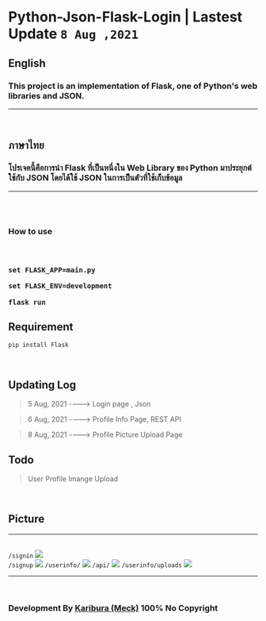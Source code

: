 # Python-Json-Flask-Login | Lastest Update <code>8 Aug ,2021</code>


<h2>English</h2>
<h3>This project is an implementation of Flask, one of Python's web libraries and JSON.</h3>
<hr><br>
<h2>ภาษาไทย</h2>
<h3>โปรเจคนี้คือการนำ Flask ที่เป็นหนึ่งใน Web Library ของ Python มาประยุกต์ใช้กับ JSON โดยได้ใช้ JSON ในการเป็นตัวที่ใช้เก็บข้อมูล</h3><hr><br><br>
<h3>How to use<h3><br>

```
set FLASK_APP=main.py
```
```
set FLASK_ENV=development
```
```
flask run
```
  
<h2>Requirement</h2>

```
pip install Flask
```

 <br>
<h2>Updating Log</h2>

> 5 Aug, 2021 ----> Login page , Json

> 6 Aug, 2021 ----> Profile Info Page, REST API

> 8 Aug, 2021 ----> Profile Picture Upload Page 
  
<h2>Todo</h2>
  
> User Profile Imange Upload

  <br>
<h2>Picture</h2><hr><br>
<code>/signin</code>
<img src="https://scontent.fbkk21-1.fna.fbcdn.net/v/t1.15752-9/229313522_550775872638200_5466831548473750642_n.png?_nc_cat=107&ccb=1-3&_nc_sid=ae9488&_nc_ohc=5nQzxcOw_zoAX9l7GBw&_nc_ht=scontent.fbkk21-1.fna&oh=3f5f8d7cdba5e9a2ed1d341c9e4ad5a5&oe=61329EA3"><br>
<code>/signup</code>
<img src="https://scontent.fbkk21-1.fna.fbcdn.net/v/t1.15752-9/232702341_300958265116348_2442791509478958799_n.png?_nc_cat=101&ccb=1-3&_nc_sid=ae9488&_nc_ohc=i4MiSSyNVesAX_61yOV&_nc_ht=scontent.fbkk21-1.fna&oh=5e5a73555f9daaaaed2dcd604d6bd7c3&oe=61316F8C">
<code>/userinfo/</code>
<img src="https://scontent.fbkk6-2.fna.fbcdn.net/v/t1.15752-9/228132395_234166941909507_7636189233259409638_n.png?_nc_cat=101&ccb=1-4&_nc_sid=ae9488&_nc_ohc=mj9jgDnGXQwAX99lhyY&tn=HsRQLDQgL073lxPm&_nc_ht=scontent.fbkk6-2.fna&oh=692edc05afe793c802ac926a5cbc2469&oe=6131E312">
  <code>/api/</code>
<img src="https://scontent.fbkk21-1.fna.fbcdn.net/v/t1.15752-9/222640290_950336555817980_1577264661621055369_n.png?_nc_cat=110&ccb=1-4&_nc_sid=ae9488&_nc_ohc=RhIiZ_B69KIAX9JyhC5&_nc_ht=scontent.fbkk21-1.fna&oh=bb0df0cec80ac72407f1671b4ca4aa18&oe=61325324">
  <code>/userinfo/uploads</code>
  <img src="https://scontent.fbkk21-1.fna.fbcdn.net/v/t1.15752-9/234227195_262638382019340_308352488455880468_n.png?_nc_cat=101&ccb=1-4&_nc_sid=ae9488&_nc_eui2=AeFQ5YyIaswOo0hB7wDhxOWU18c762CiWEPXxzvrYKJYQxQ95DQBYFfdj6VQbb5nH3p31h92H6uuVjfpsfmdRZvc&_nc_ohc=r7owaju3s30AX_i3YG6&_nc_ht=scontent.fbkk21-1.fna&oh=099422425ddac19321d3b12da3947dd5&oe=61349B2A">
  
  <hr><br>
  <h3>Development By <a href="https://github.com/Karibura-Cyber">Karibura (Meck)</a> 100% No Copyright</h3>
